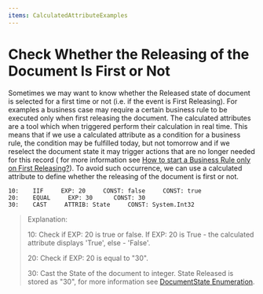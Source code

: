 ```yaml
---
items: CalculatedAttributeExamples
---
```


# Check Whether the Releasing of the Document Is First or Not

Sometimes we may want to know whether the Released state of document is selected for a first time or not (i.e. if the event is  First Releasing). For examples a business case may require a certain  business rule to be executed only when first releasing the document. The calculated attributes are a tool which when triggered perform their  calculation in real time. This means that if we use a calculated  attribute as a condition for a business rule, the condition may be  fulfilled today, but not tomorrow and if we reselect the document state  it may trigger actions that are no longer needed for this record ( for  more information see [How to start a Business Rule only on First Releasing?](https://docs.erp.net/tech/how-to-start-a-business-rule-only-on-first-releasing-233832455.html)). To avoid such occurrence, we can use a calculated attribute to define whether the releasing of the document is first or not.



```
10:    IIF     EXP: 20     CONST: false     CONST: true
20:    EQUAL     EXP: 30      CONST: 30                                  
30:    CAST     ATTRIB: State     CONST: System.Int32         

```

> Explanation:
>
> 10: Check if EXP: 20 is true or false. If EXP: 20 is True - the calculated attribute displays 'True', else - 'False'.
>
> 20: Check if EXP: 20 is equal to "30".
>
> 30: Cast the State of the document to integer. State Released is stored as "30", for more information see [DocumentState Enumeration](https://restdev.erp.bg/model/html/243d08d2-1bd6-f223-c454-1c488e51648f.htm).
